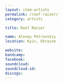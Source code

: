 ```yaml
---
layout: item-artists
permalink: /roof-raiser/
category: artists

title: Roof Raiser

name: Alexey Petrovskiy
location: Kyiv, Ukraine

website: 
bandcamp: 
facebook: 
soundcloud: 
soundcloud-id: 
discogs: 
---
```

